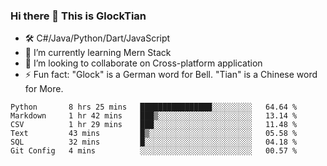 ### Hi there 👋 This is GlockTian

- 🛠️ C#/Java/Python/Dart/JavaScript
- 🌱 I’m currently learning Mern Stack
- 👯 I’m looking to collaborate on Cross-platform application
- ⚡ Fun fact: "Glock" is a German word for Bell. "Tian" is a Chinese word for More.


<!--START_SECTION:waka-->

```text
Python       8 hrs 25 mins   ████████████████░░░░░░░░░   64.64 %
Markdown     1 hr 42 mins    ███▒░░░░░░░░░░░░░░░░░░░░░   13.14 %
CSV          1 hr 29 mins    ███░░░░░░░░░░░░░░░░░░░░░░   11.48 %
Text         43 mins         █▒░░░░░░░░░░░░░░░░░░░░░░░   05.58 %
SQL          32 mins         █░░░░░░░░░░░░░░░░░░░░░░░░   04.18 %
Git Config   4 mins          ░░░░░░░░░░░░░░░░░░░░░░░░░   00.57 %
```

<!--END_SECTION:waka-->

<!--
**GlockTian/GlockTian** is a ✨ _special_ ✨ repository because its `README.md` (this file) appears on your GitHub profile.

Here are some ideas to get you started:

- 🔭 I’m currently working on ...
- 🌱 I’m currently learning ...
- 👯 I’m looking to collaborate on ...
- 🤔 I’m looking for help with ...
- 💬 Ask me about ...
- 📫 How to reach me: ...
- 😄 Pronouns: ...
- ⚡ Fun fact: ...
-->
